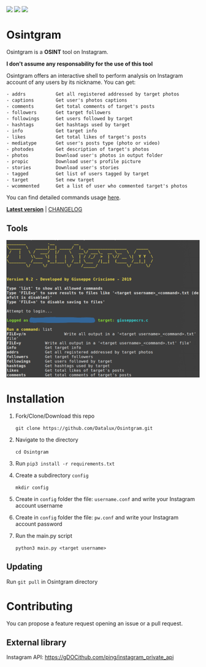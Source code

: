 [![](https://img.shields.io/badge/version-0.7-green)](https://github.com/Datalux/Osintgram/releases/tag/0.7)
[![](https://img.shields.io/badge/license-GPLv3-blue)](https://img.shields.io/badge/license-GPLv3-blue)
[![](https://img.shields.io/badge/language-Python3-red)](https://img.shields.io/badge/language-Python3-red)



# Osintgram
Osintgram is a **OSINT** tool on Instagram.

**I don't assume any responsability for the use of this tool**

Osintgram offers an interactive shell to perform analysis on Instagram account of any users by its nickname. You can get:
```
- addrs           Get all registered addressed by target photos
- captions        Get user's photos captions
- comments        Get total comments of target's posts
- followers       Get target followers
- followings      Get users followed by target
- hashtags        Get hashtags used by target
- info            Get target info
- likes           Get total likes of target's posts
- mediatype       Get user's posts type (photo or video)
- photodes        Get description of target's photos
- photos          Download user's photos in output folder
- propic          Download user's profile picture
- stories         Download user's stories  
- tagged          Get list of users tagged by target
- target          Set new target
- wcommented      Get a list of user who commented target's photos
```
You can find detailed commands usage [here](COMMANDS.md).

[**Latest version**](https://github.com/Datalux/Osintgram/releases/tag/0.7) | 
[CHANGELOG](CHANGELOG.md)

## Tools
<p align="center">
<img align="center" src="cmd.png" width="600">
</p>


# Installation
1. Fork/Clone/Download this repo

    `git clone https://github.com/Datalux/Osintgram.git`


2. Navigate to the directory

    `cd Osintgram`

3. Run `pip3 install -r requirements.txt`


4. Create a subdirectory `config`

    `mkdir config`

5. Create in `config` folder the file: `username.conf` and write your Instagram account username

6. Create in `config` folder the file: `pw.conf` and write your Instagram account password

7. Run the main.py script 

    `python3 main.py <target username>`

## Updating

Run `git pull` in Osintgram directory

# Contributing
You can propose a feature request opening an issue or a pull request.

## External library
Instagram API: https://gDOCithub.com/ping/instagram_private_api
